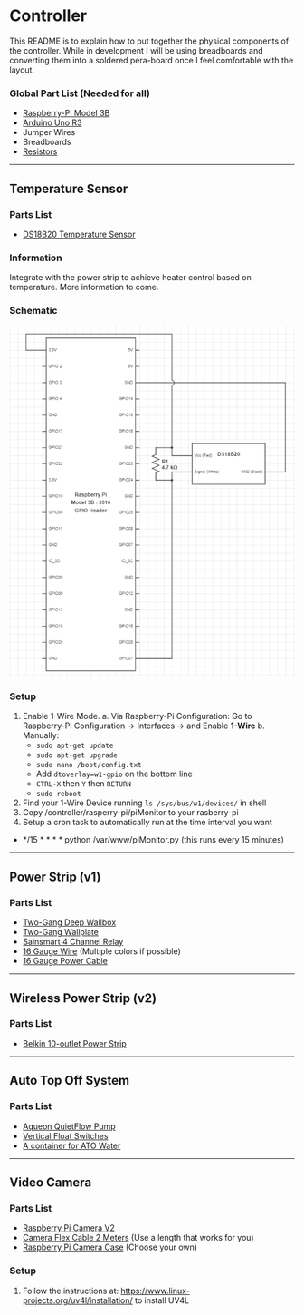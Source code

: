 # Controller
This README is to explain how to put together the physical components of the controller. While in development I will be using breadboards and converting them into a soldered pera-board once I feel comfortable with the layout. 

### Global Part List (Needed for all)
* [Raspberry-Pi Model 3B](https://www.amazon.com/gp/product/B01LPLPBS8/)
* [Arduino Uno R3](https://www.amazon.com/gp/product/B01EWOE0UU/)
* Jumper Wires
* Breadboards
* [Resistors](https://www.amazon.com/gp/product/B016NXK6QK)

---

## Temperature Sensor
### Parts List
* [DS18B20 Temperature Sensor](https://www.sparkfun.com/products/11050)
### Information
 Integrate with the power strip to achieve heater control based on temperature. More information to come.
### Schematic
![DS18B20 Wiring Schematic](schematics/DS18B20_Schematic.png "DS18B20 Wiring Schematic")  
### Setup
1. Enable 1-Wire Mode. 
  a. Via Raspberry-Pi Configuration: Go to Raspberry-Pi Configuration -> Interfaces -> and Enable **1-Wire**
  b. Manually: 
    - `sudo apt-get update`
	- `sudo apt-get upgrade`
	- `sudo nano /boot/config.txt`
	- Add `dtoverlay=w1-gpio` on the bottom line
	- `CTRL-X` then `Y` then `RETURN`
	- `sudo reboot`
2. Find your 1-Wire Device running `ls /sys/bus/w1/devices/` in shell	
3. Copy /controller/rasperry-pi/piMonitor to your rasberry-pi
4. Setup a cron task to automatically run at the time interval you want
  * \*/15 \* \* \* \* python /var/www/piMonitor.py (this runs every 15 minutes)

---

## Power Strip (v1)
### Parts List
 * [Two-Gang Deep Wallbox](https://www.homedepot.com/p/RACO-Two-Gang-Drawn-Handy-Box-2-1-8-in-Deep-with-1-2-and-3-4-in-KO-s-10-Pack-683SP/204855678)
 * [Two-Gang Wallplate](https://www.homedepot.com/p/Leviton-2-Gang-Midway-Duplex-Outlet-Nylon-Wall-Plate-White-R52-0PJ82-00W/202059881)
 * [Sainsmart 4 Channel Relay](https://www.amazon.com/gp/product/B0057OC5O8)
 * [16 Gauge Wire](https://www.lowes.com/pd/Southwire-25-ft-16-AWG-Stranded-Black-Gpt-Primary-Wire/3234599) (Multiple colors if possible)
 * [16 Gauge Power Cable](https://www.amazon.com/C2G-Cables-Go-25545-Universal/dp/B000068BU1/ref=sr_1_1?s=electronics&ie=UTF8&qid=1517252726&sr=1-1&keywords=C2G%2FCables+to+Go+25545+-+6ft+Universal+16AWG+Power+Cord+%28IEC320+C13+to+NEMA+5-15P%29)
 
--- 

## Wireless Power Strip (v2)
### Parts List
 * [Belkin 10-outlet Power Strip](https://www.amazon.com/gp/product/B000BVC0WO/ref=oh_aui_detailpage_o03_s00?ie=UTF8&psc=1)
 
--- 

## Auto Top Off System
### Parts List
 * [Aqueon QuietFlow Pump](https://www.amazon.com/gp/product/B008F40LFC)
 * [Vertical Float Switches](https://www.amazon.com/gp/product/B00FHAEBIA)
 * [A container for ATO Water](https://www.walmart.com/ip/Aqua-Culture-Aquarium-10-gal/144433503)

---- 

## Video Camera
### Parts List
 * [Raspberry Pi Camera V2](https://www.amazon.com/gp/product/B01ER2SKFS/ref=oh_aui_search_detailpage?ie=UTF8&psc=1)
 * [Camera Flex Cable 2 Meters](https://www.amazon.com/Adafruit-Flex-Cable-Raspberry-Camera/dp/B00XW2NCKS/ref=pd_sbs_147_2?_encoding=UTF8&pd_rd_i=B00XW2NCKS&pd_rd_r=T1REECBR3CZ4HXWPQH5S&pd_rd_w=iX93Y&pd_rd_wg=8EfAy&psc=1&refRID=T1REECBR3CZ4HXWPQH5S) (Use a length that works for you)
 * [Raspberry Pi Camera Case](https://www.amazon.com/gp/product/B00UEMHMZ0/ref=oh_aui_search_detailpage?ie=UTF8&psc=1) (Choose your own)
### Setup
1. Follow the instructions at: https://www.linux-projects.org/uv4l/installation/ to install UV4L

